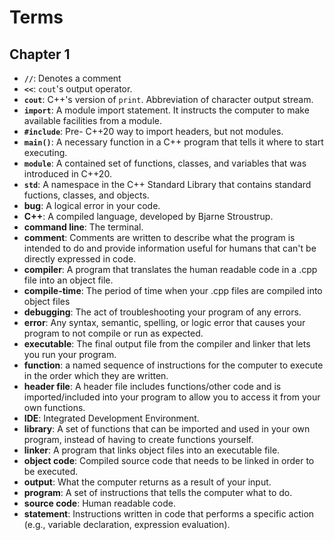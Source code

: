 # Terms

## Chapter 1

- **`//`**: Denotes a comment
- **`<<`**: `cout`'s output operator.
- **`cout`**: C++'s version of `print`. Abbreviation of character output stream.
- **`import`**: A module import statement. It instructs the computer to make available facilities from a module.
- **`#include`**:  Pre- C++20 way to import headers, but not modules.
- **`main()`**: A necessary function in a C++ program that tells it where to start executing.
- **`module`**: A contained set of functions, classes, and variables that was introduced in C++20.
- **`std`**: A namespace in the C++ Standard Library that contains standard fuctions, classes, and objects.
- **bug**: A logical error in your code.
- **C++**: A compiled language, developed by Bjarne Stroustrup.
- **command line**: The terminal.
- **comment**: Comments are written to describe what the program is intended to do and provide information useful for humans that can't be directly expressed in code.
- **compiler**: A program that translates the human readable code in a .cpp file into an object file.
- **compile-time**: The period of time when your .cpp files are compiled into object files
- **debugging**: The act of troubleshooting your program of any errors.
- **error**: Any syntax, semantic, spelling, or logic error that causes your program to not compile or run as expected.
- **executable**: The final output file from the compiler and linker that lets you run your program.
- **function**: a named sequence of instructions for the computer to execute in the order which they are written.
- **header file**: A header file includes functions/other code and is imported/included into your program to allow you to access it from your own functions.
- **IDE**: Integrated Development Environment.
- **library**:  A set of functions that can be imported and used in your own program, instead of having to create functions yourself.
- **linker**: A program that links object files into an executable file.
- **object code**: Compiled source code that needs to be linked in order to be executed.
- **output**: What the computer returns as a result of your input.
- **program**: A set of instructions that tells the computer what to do.
- **source code**: Human readable code.
- **statement**: Instructions written in code that performs a specific action (e.g., variable declaration, expression evaluation).